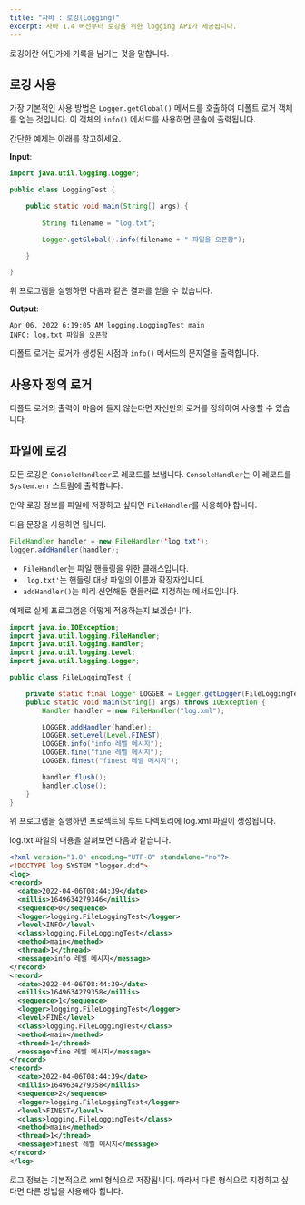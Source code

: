 ```yaml
---
title: "자바 : 로깅(Logging)"
excerpt: 자바 1.4 버전부터 로깅을 위한 logging API가 제공됩니다.
---
```


로깅이란 어딘가에 기록을 남기는 것을 말합니다.

## 로깅 사용

가장 기본적인 사용 방법은 `Logger.getGlobal()` 메서드를 호출하여 디폴트 로거 객체를 얻는 것입니다. 이 객체의 `info()` 메서드를 사용하면 콘솔에 출력됩니다.

간단한 예제는 아래를 참고하세요.

**Input**:

```java
import java.util.logging.Logger;

public class LoggingTest {

    public static void main(String[] args) {
        
        String filename = "log.txt";

        Logger.getGlobal().info(filename + " 파일을 오픈함");

    }

}
```

위 프로그램을 실행하면 다음과 같은 결과를 얻을 수 있습니다.

**Output**:

```shell
Apr 06, 2022 6:19:05 AM logging.LoggingTest main
INFO: log.txt 파일을 오픈함
```

디폴트 로거는 로거가 생성된 시점과 `info()` 메서드의 문자열을 출력합니다.

## 사용자 정의 로거

디폴트 로거의 출력이 마음에 들지 않는다면 자신만의 로거를 정의하여 사용할 수 있습니다.

## 파일에 로깅

모든 로깅은 `ConsoleHandleer`로 레코드를 보냅니다. `ConsoleHandler`는 이 레코드를 `System.err` 스트림에 출력합니다.

만약 로깅 정보를 파일에 저장하고 싶다면 `FileHandler`를 사용해야 합니다.

다음 문장을 사용하면 됩니다.

```java
FileHandler handler = new FileHandler('log.txt');
logger.addHandler(handler);
```

- `FileHandler`는 파일 핸들링을 위한 클래스입니다.
- `'log.txt'`는 핸들링 대상 파일의 이름과 확장자입니다.
- `addHandler()`는 미리 선언해둔 핸들러로 지정하는 메서드입니다.

예제로 실제 프로그램은 어떻게 적용하는지 보겠습니다.

```java
import java.io.IOException;
import java.util.logging.FileHandler;
import java.util.logging.Handler;
import java.util.logging.Level;
import java.util.logging.Logger;

public class FileLoggingTest {

    private static final Logger LOGGER = Logger.getLogger(FileLoggingTest.class.getName());
    public static void main(String[] args) throws IOException {
        Handler handler = new FileHandler("log.xml");

        LOGGER.addHandler(handler);
        LOGGER.setLevel(Level.FINEST);
        LOGGER.info("info 레벨 메시지");
        LOGGER.fine("fine 레벨 메시지");
        LOGGER.finest("finest 레벨 메시지");

        handler.flush();
        handler.close();
    }
}
```

위 프로그램을 실행하면 프로젝트의 루트 디렉토리에 log.xml 파일이 생성됩니다.

log.txt 파일의 내용을 살펴보면 다음과 같습니다.

```xml
<?xml version="1.0" encoding="UTF-8" standalone="no"?>
<!DOCTYPE log SYSTEM "logger.dtd">
<log>
<record>
  <date>2022-04-06T08:44:39</date>
  <millis>1649634279346</millis>
  <sequence>0</sequence>
  <logger>logging.FileLoggingTest</logger>
  <level>INFO</level>
  <class>logging.FileLoggingTest</class>
  <method>main</method>
  <thread>1</thread>
  <message>info 레벨 메시지</message>
</record>
<record>
  <date>2022-04-06T08:44:39</date>
  <millis>1649634279358</millis>
  <sequence>1</sequence>
  <logger>logging.FileLoggingTest</logger>
  <level>FINE</level>
  <class>logging.FileLoggingTest</class>
  <method>main</method>
  <thread>1</thread>
  <message>fine 레벨 메시지</message>
</record>
<record>
  <date>2022-04-06T08:44:39</date>
  <millis>1649634279358</millis>
  <sequence>2</sequence>
  <logger>logging.FileLoggingTest</logger>
  <level>FINEST</level>
  <class>logging.FileLoggingTest</class>
  <method>main</method>
  <thread>1</thread>
  <message>finest 레벨 메시지</message>
</record>
</log>
```

로그 정보는 기본적으로 xml 형식으로 저장됩니다. 따라서 다른 형식으로 지정하고 싶다면 다른 방법을 사용해야 합니다.
